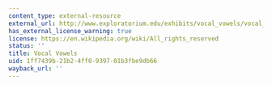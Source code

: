 ```yaml
---
content_type: external-resource
external_url: http://www.exploratorium.edu/exhibits/vocal_vowels/vocal_vowels.html
has_external_license_warning: true
license: https://en.wikipedia.org/wiki/All_rights_reserved
status: ''
title: Vocal Vowels
uid: 1ff7439b-21b2-4ff0-9397-01b3fbe9db66
wayback_url: ''
---
```


